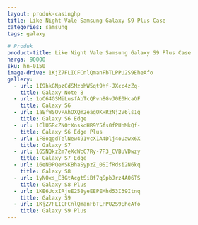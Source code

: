 ```yaml
---
layout: produk-casinghp
title: Like Night Vale Samsung Galaxy S9 Plus Case
categories: samsung
tags: galaxy

# Produk
product-title: Like Night Vale Samsung Galaxy S9 Plus Case
harga: 90000
sku: hn-0150
image-drive: 1KjZ7FLICFCnlQmanFbTLPPU2S9EheAfo
gallery:
  - url: 1I9hkGNpzCdSMzbhW5qt9hf-JXcc4zZq-
    title: Galaxy Note 8
  - url: 1oC64GSMiLusfAbTcQPvn8GvJ0E0HcaQF
    title: Galaxy S6
  - url: 1aEfWSOvPAhOXQm2eagOKHRzNj2V6ls1g
    title: Galaxy S6 Edge
  - url: 1ClUGRcZNOtXnskoHR9Y5fs0fPUnMkQf-
    title: Galaxy S6 Edge Plus
  - url: 1F8oqgdTelNew491vcX1A4Dlj4oUawx6X
    title: Galaxy S7
  - url: 165NQkz2m7eXcWcC7Ry-7P3_CVBuVDwzy
    title: Galaxy S7 Edge
  - url: 16eN0PQeMSKBhaSypzZ_0SIfRdsi2N6kq
    title: Galaxy S8
  - url: 1yNOxs_E3GtAcgtSiBf7qSpbJrz4AO6TS
    title: Galaxy S8 Plus
  - url: 1KE6UcxIRjuE258yeEEPEMhd53I39Itnq
    title: Galaxy S9
  - url: 1KjZ7FLICFCnlQmanFbTLPPU2S9EheAfo
    title: Galaxy S9 Plus
---
```

